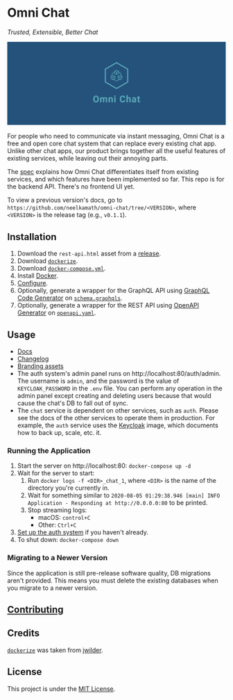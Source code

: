 # Omni Chat

_Trusted, Extensible, Better Chat_

![Cover](branding/facebook_cover_photo_2.png)

For people who need to communicate via instant messaging, Omni Chat is a free and open core chat system that can replace every existing chat app. Unlike other chat apps, our product brings together all the useful features of existing services, while leaving out their annoying parts.

The [spec](docs/spec.md) explains how Omni Chat differentiates itself from existing services, and which features have been implemented so far. This repo is for the backend API. There's no frontend UI yet.

To view a previous version's docs, go to `https://github.com/neelkamath/omni-chat/tree/<VERSION>`, where `<VERSION>` is the release tag (e.g., `v0.1.1`).

## Installation

1. Download the `rest-api.html` asset from a [release](https://github.com/neelkamath/omni-chat/releases).
1. Download [`dockerize`](docker/dockerize).
1. Download [`docker-compose.yml`](docs/docker-compose.yml).
1. Install [Docker](https://docs.docker.com/get-docker/).
1. [Configure](docs/config.md).
1. Optionally, generate a wrapper for the GraphQL API using [GraphQL Code Generator](https://graphql-code-generator.com/) on [`schema.graphqls`](src/main/resources/schema.graphqls).
1. Optionally, generate a wrapper for the REST API using [OpenAPI Generator](https://openapi-generator.tech/) on [`openapi.yaml`](docs/openapi.yaml).

## Usage

- [Docs](docs/api.md)
- [Changelog](docs/CHANGELOG.md)
- [Branding assets](branding)
- The auth system's admin panel runs on http://localhost:80/auth/admin. The username is `admin`, and the password is the value of `KEYCLOAK_PASSWORD` in the `.env` file. You can perform any operation in the admin panel except creating and deleting users because that would cause the chat's DB to fall out of sync.
- The `chat` service is dependent on other services, such as `auth`. Please see the docs of the other services to operate them in production. For example, the `auth` service uses the [Keycloak](https://hub.docker.com/r/jboss/keycloak) image, which documents how to back up, scale, etc. it.

### Running the Application

1. Start the server on http://localhost:80: `docker-compose up -d`
1. Wait for the server to start:
    1. Run `docker logs -f <DIR>_chat_1`, where `<DIR>` is the name of the directory you're currently in.
    1. Wait for something similar to `2020-08-05 01:29:38.946 [main] INFO  Application - Responding at http://0.0.0.0:80` to be printed.
    1. Stop streaming logs:
        - macOS: `control+C`
        - Other: `Ctrl+C`
1. [Set up the auth system](docs/auth_setup.md) if you haven't already.
1. To shut down: `docker-compose down`

### Migrating to a Newer Version

Since the application is still pre-release software quality, DB migrations aren't provided. This means you must delete the existing databases when you migrate to a newer version.

## [Contributing](docs/CONTRIBUTING.md)

## Credits

[`dockerize`](docker/dockerize) was taken from [jwilder](https://github.com/jwilder/dockerize).

## License

This project is under the [MIT License](LICENSE).
